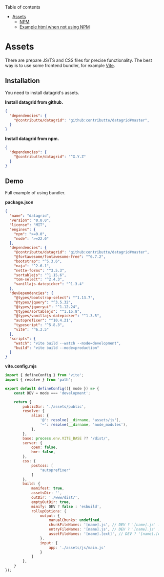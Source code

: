 Table of contents

- [Assets](#assets)
	- [NPM](#npm)
	- [Example html when not using NPM](#example-html-when-not-using-npm)

# Assets

There are prepare JS/TS and CSS files for precise functionality. The best way is to use some frontend bundler, for example [Vite](https://vitejs.dev).

## Installation

You need to install datagrid's assets.

**Install datagrid from github.**

```json
{
  "dependencies": {
    "@contributte/datagrid": "github:contributte/datagrid#master",
  }
}
```

**Install datagrid from npm.**

```json
{
  "dependencies": {
    "@contributte/datagrid": "^X.Y.Z"
  }
}
```

## Demo

Full example of using bundler.

**package.json**

```json
{
  "name": "datagrid",
  "version": "0.0.0",
  "license": "MIT",
  "engines": {
    "npm": ">=9.0",
    "node": ">=22.0"
  },
  "dependencies": {
    "@contributte/datagrid": "github:contributte/datagrid#master",
    "@fortawesome/fontawesome-free": "^6.7.2",
    "bootstrap": "^5.3.6",
    "naja": "^2.6.1",
    "nette-forms": "^3.5.3",
    "sortablejs": "^1.15.6",
    "tom-select": "^2.4.3",
    "vanillajs-datepicker": "^1.3.4"
  },
  "devDependencies": {
    "@types/bootstrap-select": "^1.13.7",
    "@types/jquery": "^3.5.32",
    "@types/jqueryui": "^1.12.24",
    "@types/sortablejs": "^1.15.8",
    "@types/vanillajs-datepicker": "^1.3.5",
    "autoprefixer": "^10.4.21",
    "typescript": "^5.8.3",
    "vite": "^6.3.5"
  },
  "scripts": {
    "watch": "vite build --watch --mode=development",
    "build": "vite build --mode=production"
  }
}

```

**vite.config.mjs**

```js
import { defineConfig } from 'vite';
import { resolve } from 'path';

export default defineConfig(({ mode }) => {
	const DEV = mode === 'development';

	return {
		publicDir: './assets/public',
		resolve: {
			alias: {
				'@': resolve(__dirname, 'assets/js'),
				'~': resolve(__dirname, 'node_modules'),
			},
		},
		base: process.env.VITE_BASE ?? '/dist/',
		server: {
			open: false,
			hmr: false,
		},
		css: {
			postcss: [
				"autoprefixer"
			]
		},
		build: {
			manifest: true,
			assetsDir: '',
			outDir: './www/dist/',
			emptyOutDir: true,
			minify: DEV ? false : 'esbuild',
			rollupOptions: {
				output: {
					manualChunks: undefined,
					chunkFileNames: '[name].js', // DEV ? '[name].js' : '[name]-[hash].js',
					entryFileNames: '[name].js', // DEV ? '[name].js' : '[name].[hash].js',
					assetFileNames: '[name].[ext]', // DEV ? '[name].[ext]' : '[name].[hash].[ext]',
				},
				input: {
					app: './assets/js/main.js'
				}
			}
		},
	}
});
```
